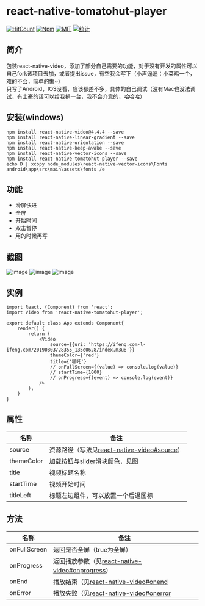 # react-native-tomatohut-player
[![HitCount](http://hits.dwyl.io/MX8CLUB/react-native-tomatohut-player.svg)](http://hits.dwyl.io/MX8CLUB/react-native-tomatohut-player)
[![Npm](https://img.shields.io/npm/v/react-native-tomatohut-player)](https://www.npmjs.com/package/react-native-tomatohut-player)
[![MIT](https://img.shields.io/npm/l/react-native-tomatohut-player)](https://github.com/MX8CLUB/react-native-tomatohut-player/blob/master/LICENSE)
[![统计](https://img.shields.io/npm/dt/react-native-tomatohut-player)](https://github.com/MX8CLUB/react-native-tomatohut-player)

## 简介
包装react-native-video，添加了部分自己需要的功能，对于没有开发的属性可以自己fork该项目去加，或者提出issue，有空我会写下（小声逼逼：小菜鸡一个，难的不会，简单的懒~）  
只写了Android，IOS没看，应该都差不多，具体的自己调试（没有Mac也没法调试，有土豪的话可以给我捐一台，我不会介意的，哈哈哈）
## 安装(windows)
```
npm install react-native-video@4.4.4 --save
npm install react-native-linear-gradient --save
npm install react-native-orientation --save
npm install react-native-keep-awake --save
npm install react-native-vector-icons --save
npm install react-native-tomatohut-player --save
echo D | xcopy node_modules\react-native-vector-icons\Fonts android\app\src\main\assets\fonts /e
```
## 功能

- 滑屏快进
- 全屏
- 开始时间
- 双击暂停
- 用的时候再写

## 截图
![image](https://raw.githubusercontent.com/MX8CLUB/react-native-tomatohut-player/master/screenshot/1.png)
![image](https://raw.githubusercontent.com/MX8CLUB/react-native-tomatohut-player/master/screenshot/2.png)
![image](https://raw.githubusercontent.com/MX8CLUB/react-native-tomatohut-player/master/screenshot/3.png)

## 实例
```
import React, {Component} from 'react';
import Video from 'react-native-tomatohut-player';

export default class App extends Component{
    render() {
        return (
            <Video
                source={{uri: 'https://ifeng.com-l-ifeng.com/20190803/28355_135e0628/index.m3u8'}}
                themeColor={'red'}
                title={'哪吒'}
                // onFullScreen={(value) => console.log(value)}
                // startTime={1000}
                // onProgress={(event) => console.log(event)}
            />
        );
    }
}

```

## 属性
| 名称  | 备注 |
|---|---|
|source|资源路径（写法见[react-native-video#source](https://github.com/react-native-community/react-native-video#source)）|
|themeColor|加载按钮与silder滑块颜色，见图|
|title|视频标题名称|
|startTime|视频开始时间|
|titleLeft|标题左边组件，可以放置一个后退图标|

## 方法
| 名称  | 备注 |
|---|---|
|onFullScreen|返回是否全屏（true为全屏）|
|onProgress|返回播放参数（见[react-native-video#onprogress](https://github.com/react-native-community/react-native-video#onprogress)）|
|onEnd|播放结束（见[react-native-video#onend](https://github.com/react-native-community/react-native-video#onend)|
|onError|播放失败（见[react-native-video#onerror](https://github.com/react-native-community/react-native-video#onerror)|
